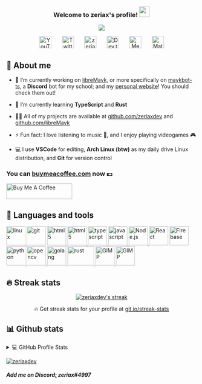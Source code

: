 <h3 align="center">
  Welcome to zeriax's profile!
  <img src="https://media.giphy.com/media/hvRJCLFzcasrR4ia7z/giphy.gif" width="28">
</h3>

<p align="center">
  <a href="https://github.com/zeriaxdev/readme-typing-svg"><img src="https://readme-typing-svg.herokuapp.com/?lines=Gruvbox,%20Arch%20Linux,%20BSPWM;TypeScript,%20Node.js,%20React;Currently%20learning%20Rust%20:D&font=Fira%20Code&center=true&width=440&height=45&color=b8bb26&vCenter=true&size=22&pause=1000"></a>
</p>

<p align="center">
  <a href="https://www.youtube.com/channel/UCH8OtGy_zBJ58ZHQaUk_k8w" target="_blank"><img width="32px" alt="YouTube" title="YouTube" src="https://i.imgur.com/bQFWtYw.png"/></a>
  &#8287;&#8287;&#8287;&#8287;&#8287;
  <a href="https://twitter.com/zeriaxdev" target="_blank"><img width="32px" alt="Twitter" title="Twitter" src="https://img.icons8.com/ios-filled/50/b8bb26/twitter.png"/></a>
  &#8287;&#8287;&#8287;&#8287;&#8287;
  <a href="https://zeriax.com" target="_blank" alt="zeriax's website"><img width="32px" title="zeriax's website" src="https://img.icons8.com/windows/400/b8bb26/globe.png"/></a>
  &#8287;&#8287;&#8287;&#8287;&#8287;
  <a href="https://dev.to/zeriax" target="_blank"><img width="32px" alt="Dev.to" title="zeriaxdev Dev.to" src="https://i.imgur.com/X2jtusU.png"></a>
  &#8287;&#8287;&#8287;&#8287;&#8287;
  <a href="https://ko-fi.com/zeriax" target="_blank"><img width="32px" alt="Medium" title="Medium" src="https://img.icons8.com/ios-filled/400/b8bb26/medium-logo.png"/></a>
  &#8287;&#8287;&#8287;&#8287;&#8287;
  <a href="https://matrix.to/#/@zeriax:matrix.org" target="_blank"><img width="32px" alt="Matrix" title="Add me on Matrix" src="https://img.icons8.com/ios-filled/400/b8bb26/matrix-logo.png"/></a>
</p>

## 🙈 About me

- 🔭 I’m currently working on [libreMayk](https://github.com/libreMayk/), or more specifically on [maykbot-ts](https://github.com/libreMayk/maykbot-ts), a **Discord** bot for my school; and my [personal website](https://zeriax.com)! You should check them out!

- 🌱 I’m currently learning **TypeScript** and **Rust**

- 👨‍💻 All of my projects are available at [github.com/zeriaxdev](https://github.com/zeriaxdev) and [github.com/libreMayk](https://github.com/libreMayk)

- ⚡ Fun fact: I love listening to music 🎵, and I enjoy playing videogames 🎮
  
- 💻 I use **VSCode** for editing, **Arch Linux (btw)** as my daily drive Linux distribution, and **Git** for version control

### You can **[buymeacoffee.com](https://buymeacoffee.com/zeriax)** now 💵

<a href="https://www.buymeacoffee.com/zeriax" target="_blank"><img src="https://cdn.buymeacoffee.com/buttons/default-red.png" alt="Buy Me A Coffee" height="41" width="174"></a>

## 🔧 Languages and tools

<p align="left">
    <a href="https://www.linux.org/" target="_blank" rel="noreferrer"> <img src="https://img.icons8.com/color/400/000000/linux--v1.png" alt="linux" width="50" height="50"/> </a>
    <a href="https://git-scm.com/" target="_blank" rel="noreferrer"> <img src="https://img.icons8.com/color/400/000000/git.png" alt="git" width="50" height="50"/></a>
    <a href="https://www.w3.org/html/" target="_blank" rel="noreferrer"> <img src="https://img.icons8.com/color/100/000000/html-5.png" alt="html5" width="50" height="50"/> </a>
    <a href="https://www.w3.org/css/" target="_blank" rel="noreferrer"> <img src="https://img.icons8.com/color/100/000000/css3.png" alt="html5" width="50" height="50"/> </a>
    <a href="https://www.typescriptlang.org/" target="_blank" rel="noreferrer"> <img src="https://img.icons8.com/color/400/000000/typescript.png" alt="typescript" width="50" height="50"/> </a>
    <a href="https://developer.mozilla.org/en-US/docs/Web/JavaScript" target="_blank" rel="noreferrer"> <img src="https://img.icons8.com/color/400/000000/javascript.png" alt="javascript" width="50" height="50"/> </a>
    <a href="https://nodejs.org" target="_blank" rel="noreferrer"> <img src="https://img.icons8.com/color/400/000000/nodejs.png" alt="Node.js" width="50" height="50"/> </a>
    <a href="https://reactjs.org/" target="_blank" rel="noreferrer"> <img src="https://img.icons8.com/color/400/000000/react-native.png" alt="React" width="50" height="50"/></a>
    <a href="https://firebase.google.com/" target="_blank" rel="noreferrer"> <img src="https://img.icons8.com/color/400/000000/firebase.png" alt="Firebase" width="50" height="50"/></a>
    <a href="https://www.python.org" target="_blank" rel="noreferrer"> <img src="https://img.icons8.com/color/400/000000/python.png" alt="python" width="50" height="50"/> </a>
    <a href="https://opencv.org/" target="_blank" rel="noreferrer"> <img src="https://img.icons8.com/color/400/000000/opencv.png" alt="opencv" width="50" height="50"/> </a>
    <a href="https://www.go.dev/" target="_blank" rel="noreferrer"> <img src="https://img.icons8.com/color/400/000000/golang.png" alt="golang" width="50" height="50"/> </a>
    <a href="https://www.rust-lang.org/" target="_blank" rel="noreferrer"> <img src="https://rustacean.net/assets/rustacean-flat-happy.svg" alt="rust" width="70" height="50"/> </a>
    <a href="https://www.gimp.org/" target="_blank" rel="noreferrer"> <img src="https://img.icons8.com/color/400/000000/gimp.png" alt="GIMP" width="50" height="50"/> </a>
    <a href="https://code.visualstudio.com/" target="_blank" rel="noreferrer"> <img src="https://img.icons8.com/color/400/000000/visual-studio-code-2019.png" alt="GIMP" width="50" height="50"/> </a>
</p>

## 🔥 Streak stats

<p align="center">
  <a href="https://git.io/streak-stats">
    <img title="🔥 Get streak stats for your profile at git.io/streak-stats" alt="zeriaxdev's streak" src="https://github-readme-streak-stats.herokuapp.com/?user=zeriaxdev&theme=onedark_duo&hide_border=true&stroke=333333"/>
  </a>
  <p align="center">🔥 Get streak stats for your profile at <a href="https://git.io/streak-stats">git.io/streak-stats</a></p>
</p>

## 📊 Github stats

<details> 
  <summary>💻 GitHub Profile Stats</summary>
  <br/>
    <a href="https://github.com/anuraghazra/github-readme-stats"><img alt="zeriaxdev's Github Stats" src="https://denvercoder1-github-readme-stats.vercel.app/api/?username=zeriaxdev&show_icons=true&include_all_commits=true&count_private=true&theme=onedark&hide_border=true&bg_color=282828" height="192px"/></a>
    <a href="https://github.com/anuraghazra/github-readme-stats"><img alt="zeriaxdev's Top Languages" src="https://github-readme-stats.vercel.app/api/top-langs/?username=zeriaxdev&langs_count=8&layout=compact&theme=onedark&hide_border=true&bg_color=282828" height="192px"/></a>
  <br/>
  <b>Note:</b> Top languages is only a metric of the languages my public code consists of and doesn't reflect experience or skill level.
</details>

[![zeriaxdev](https://activity-graph.herokuapp.com/graph?username=zeriaxdev&bg_color=282828&color=7c6f64&line=eee792&point=eee792&area=true&area_color=928374&hide_border=true&custom_title=%20contribution%20graph)](https://github.com/zeriaxdev)

##### Add me on Discord[:](https://www.youtube.com/watch?v=dQw4w9WgXcQ) zeriax#4997
